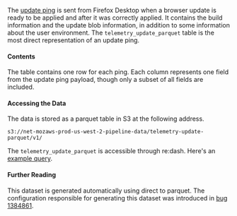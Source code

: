The [update ping](https://firefox-source-docs.mozilla.org/toolkit/components/telemetry/telemetry/data/update-ping.html)
is sent from Firefox Desktop when a browser update is ready to be applied and after it was correctly applied.
It contains the build information and the update blob information, in addition to some information about the
user environment.
The `telemetry_update_parquet` table is the most direct representation of an update ping.

#### Contents

The table contains one row for each ping. Each column represents one field from the update ping payload, though only a subset of all fields are included.

#### Accessing the Data

The data is stored as a parquet table in S3 at the following address.
```
s3://net-mozaws-prod-us-west-2-pipeline-data/telemetry-update-parquet/v1/
```

The `telemetry_update_parquet` is accessible through re:dash.
Here's an [example query](https://sql.telemetry.mozilla.org/queries/31267#table).

#### Further Reading

This dataset is generated automatically using direct to parquet. The configuration responsible for generating this dataset was introduced in [bug 1384861](https://bugzilla.mozilla.org/show_bug.cgi?id=1384861).
